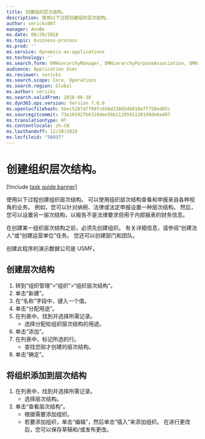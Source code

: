 ```yaml
---
title: 创建组织层次结构。
description: 使用以下过程创建组织层次结构。
author: sericks007
manager: AnnBe
ms.date: 08/29/2018
ms.topic: business-process
ms.prod: ''
ms.service: dynamics-ax-applications
ms.technology: ''
ms.search.form: OMHierarchyManager, OMHierarchyPurposeAssociation, OMHierarchySelection, HierarchyDesigner
audience: Application User
ms.reviewer: sericks
ms.search.scope: Core, Operations
ms.search.region: Global
ms.author: sericks
ms.search.validFrom: 2016-06-30
ms.dyn365.ops.version: Version 7.0.0
ms.openlocfilehash: 5bec52874ff89fc656d23865d6010a7f750ed85c
ms.sourcegitcommit: 73e10192fb6318dee5bb1129591120199de6a487
ms.translationtype: HT
ms.contentlocale: zh-CN
ms.lasthandoff: 12/20/2018
ms.locfileid: "56037"
---
```

# <a name="create-an-organization-hierarchy"></a>创建组织层次结构。

[!include [task guide banner](../../includes/task-guide-banner.md)]

使用以下过程创建组织层次结构。 可以使用组织层次结构查看和申报来自各种视角的业务。 例如，您可以针对纳税、法律或法定申报设置一种层次结构。 然后，您可以设置另一层次结构，以报告不是法律要求但用于内部报表的财务信息。 



在创建某一组织层次结构之前，必须先创建组织。 有关详细信息，请参阅“创建法人”或“创建运营单位”任务。 您还可以创建部门和团队。 



创建此程序的演示数据公司是 USMF。


## <a name="create-a-hierarchy"></a>创建层次结构
1. 转到“组织管理”>“组织”>“组织层次结构”。
2. 单击“新建”。
3. 在“名称”字段中，键入一个值。
4. 单击“分配用途”。
5. 在列表中，找到并选择所需记录。
    * 选择分配给组织层次结构的用途。  
6. 单击“添加”。
7. 在列表中，标记所选的行。
    * 查找您刚才创建的层次结构。  
8. 单击“确定”。

## <a name="add-organizations-to-the-hierarchy"></a>将组织添加到层次结构
1. 在列表中，找到并选择所需记录。
    * 选择层次结构。  
2. 单击“查看层次结构”。
    * 根据需要添加组织。  
    * 若要添加组织，单击“编辑”，然后单击“插入”来添加组织。     在进行更改后，您可以保存草稿和/或发布更改。  

